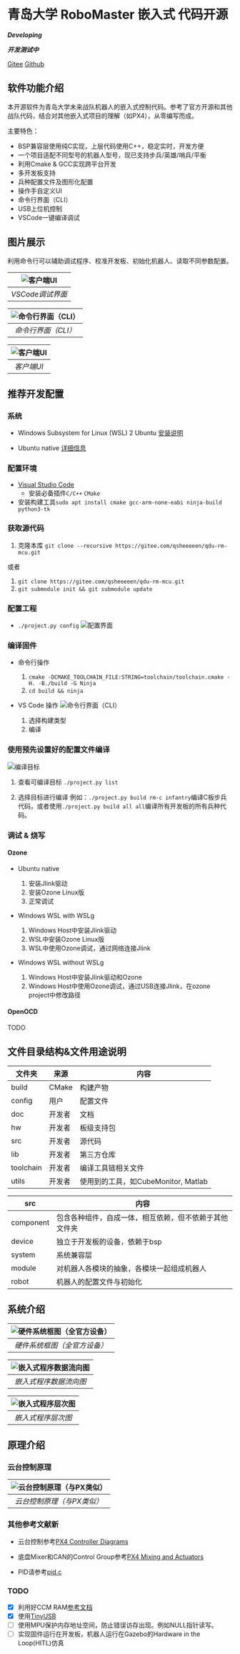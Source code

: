 # 青岛大学 RoboMaster 嵌入式 代码开源

***Developing***

***开发测试中***

[Gitee](https://gitee.com/qdu-rm-2022/qdu-rm-mcu)
[Github](https://github.com/Jiu-xiao/qdu-rm-mcu.git)

## 软件功能介绍

本开源软件为青岛大学未来战队机器人的嵌入式控制代码。参考了官方开源和其他战队代码，结合对其他嵌入式项目的理解（如PX4），从零编写而成。

主要特色：

- BSP兼容层使用纯C实现，上层代码使用C++，稳定实时，开发方便
- 一个项目适配不同型号的机器人型号，现已支持步兵/英雄/哨兵/平衡
- 利用Cmake & GCC实现跨平台开发
- 多开发板支持
- 兵种配置文件及图形化配置
- 操作手自定义UI
- 命令行界面（CLI）
- USB上位机控制
- VSCode一键编译调试

## 图片展示

利用命令行可以辅助调试程序、校准开发板、初始化机器人、读取不同参数配置。

| ![客户端UI](./doc/image/调试界面.png?raw=true "VSCode调试界面") |
| :-------------------------------------------------------------: |
|                        *VSCode调试界面*                         |

| ![命令行界面（CLI）](./doc/image/命令行界面.png?raw=true "命令行界面（CLI）") |
| :---------------------------------------------------------------------------: |
|                              *命令行界面（CLI）*                              |

| ![客户端UI](./doc/image/客户端UI.png?raw=true "客户端UI") |
| :-------------------------------------------------------: |
|                        *客户端UI*                         |

## 推荐开发配置

### 系统

- Windows Subsystem for Linux (WSL) 2 Ubuntu [安装说明](https://docs.microsoft.com/zh-cn/windows/wsl/install-win10)

- Ubuntu native [详细信息](https://ubuntu.com)

### 配置环境

- [Visual Studio Code](https://code.visualstudio.com/)
  - 安装必备插件`C/C++` `CMake`
- 安装构建工具`sudo apt install cmake gcc-arm-none-eabi ninja-build python3-tk`

### 获取源代码

1. 克隆本库 `git clone --recursive https://gitee.com/qsheeeeen/qdu-rm-mcu.git`

或者

1. `git clone https://gitee.com/qsheeeeen/qdu-rm-mcu.git`
1. `git submodule init && git submodule update`

### 配置工程

- `./project.py config`
![配置界面](./doc/image/配置工具.png?raw=true "配置界面")

### 编译固件

- 命令行操作
  1. `cmake -DCMAKE_TOOLCHAIN_FILE:STRING=toolchain/toolchain.cmake -H. -B./build -G Ninja`
  1. `cd build && ninja`

- VS Code 操作
![命令行界面（CLI）](./doc/image/VSCode编译固件.png?raw=true "命令行界面（CLI）")
  1. 选择构建类型
  1. 编译

### 使用预先设置好的配置文件编译

![编译目标](./doc/image/编译目标.png?raw=true "编译目标")

1. 查看可编译目标
`./project.py list`

2. 选择目标进行编译
例如：`./project.py build rm-c infantry`编译C板步兵代码，或者使用`./project.py build all all`编译所有开发板的所有兵种代码。

### 调试 & 烧写

#### Ozone

- Ubuntu native
  1. 安装Jlink驱动
  1. 安装Ozone Linux版
  1. 正常调试

- Windows WSL with WSLg
  1. Windows Host中安装Jlink驱动
  1. WSL中安装Ozone Linux版
  1. WSL中使用Ozone调试，通过网络连接Jlink

- Windows WSL without WSLg
  1. Windows Host中安装Jlink驱动和Ozone
  1. Windows Host中使用Ozone调试，通过USB连接Jlink，在ozone project中修改路径

#### OpenOCD

TODO

## 文件目录结构&文件用途说明

| 文件夹    | 来源   | 内容                                |
| --------- | ------ | ----------------------------------- |
| build     | CMake  | 构建产物                            |
| config    | 用户   | 配置文件                            |
| doc       | 开发者 | 文档                                |
| hw        | 开发者 | 板级支持包                          |
| src       | 开发者 | 源代码                              |
| lib       | 开发者 | 第三方仓库                          |
| toolchain | 开发者 | 编译工具链相关文件                  |
| utils     | 开发者 | 使用到的工具，如CubeMonitor, Matlab |

| src       | 内容                                                   |
| --------- | ------------------------------------------------------ |
| component | 包含各种组件，自成一体，相互依赖，但不依赖于其他文件夹 |
| device    | 独立于开发板的设备，依赖于bsp                          |
| system    | 系统兼容层                                             |
| module    | 对机器人各模块的抽象，各模块一起组成机器人             |
| robot     | 机器人的配置文件与初始化                               |

## 系统介绍

| ![硬件系统框图（全官方设备）](./doc/image/步兵嵌入式硬件框图.png?raw=true "硬件系统框图（全官方设备）") |
| :-----------------------------------------------------------------------------------------------------: |
|                                      *硬件系统框图（全官方设备）*                                       |

| ![嵌入式程序数据流向图](./doc/image/嵌入式程序数据流向图.png?raw=true "嵌入式程序数据流向图") |
| :-------------------------------------------------------------------------------------------: |
|                                    *嵌入式程序数据流向图*                                     |

| ![嵌入式程序层次图](./doc/image/嵌入式程序层次图.png?raw=true "嵌入式程序层次图") |
| :-------------------------------------------------------------------------------: |
|                                *嵌入式程序层次图*                                 |

## 原理介绍

### 云台控制原理

| ![云台控制原理（与PX类似）](./doc/image/云台控制原理.png?raw=true "嵌入式程序层次图") |
| :-----------------------------------------------------------------------------------: |
|                              *云台控制原理（与PX类似）*                               |

### 其他参考文献新

- 云台控制参考[PX4 Controller Diagrams](https://dev.px4.io/master/en/flight_stack/controller_diagrams.html)

- 底盘Mixer和CAN的Control Group参考[PX4 Mixing and Actuators](https://dev.px4.io/master/en/concept/mixing.html)

- PID请参考[pid.c](src/component/comp_pid.c)

### TODO

- [x] 利用好CCM RAM[参考文档](https://www.st.com/resource/en/application_note/an4296-use-stm32f4stm32g4-ccm-sram-with-iar-embedded-workbench-keil-mdkarm-stmicroelectronics-stm32cubeide-and-other-gnubased-toolchains-stmicroelectronics.pdf)
- [x] 使用[TinyUSB](https://github.com/hathach/tinyusb)
- [ ] 使用MPU保护内存地址空间，防止错误访存出现。例如NULL指针读写。
- [ ] 实现固件运行在开发板，机器人运行在Gazebo的Hardware in the Loop(HITL)仿真

